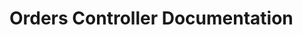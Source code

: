 # Orders Controller Documentation

<!-- ## 📌 `POST /register`

**Registers a new user.**

📌 **Full API Details →** [View in Postman](https://www.postman.com/your-workspace/collection/123456)

--- -->

